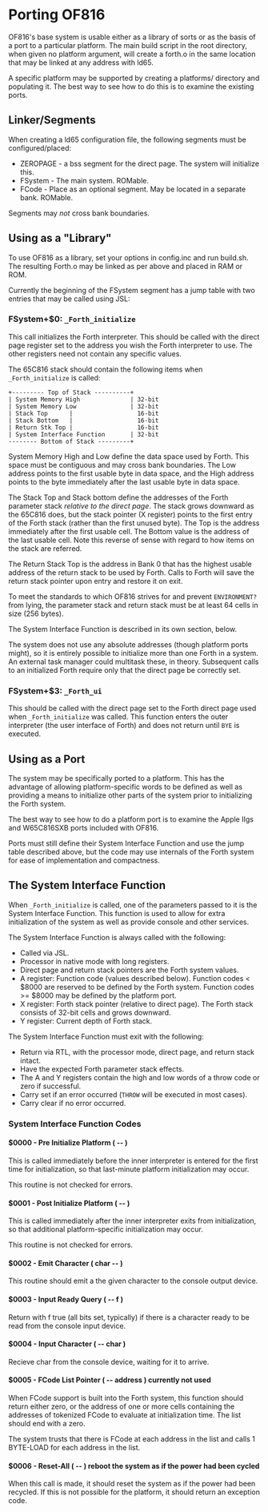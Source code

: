 # Porting OF816

OF816's base system is usable either as a library of sorts or as the basis of a
port to a particular platform.  The main build script in the root directory,
when given no platform argument, will create a forth.o in the same location that
may be linked at any address with ld65.

A specific platform may be supported by creating a platforms/<name> directory
and populating it.  The best way to see how to do this is to examine the
existing ports.

## Linker/Segments

When creating a ld65 configuration file, the following segments must be
configured/placed:
  * ZEROPAGE - a bss segment for the direct page.  The system will initialize
    this.
  * FSystem - The main system.  ROMable.
  * FCode - Place as an optional segment.  May be located in a separate bank.
    ROMable.

Segments may *not* cross bank boundaries.

## Using as a "Library"

To use OF816 as a library, set your options in config.inc and run build.sh.
The resulting Forth.o may be linked as per above and placed in RAM or ROM.

Currently the beginning of the FSystem segment has a jump table with two entries
that may be called using JSL:

### FSystem+$0: ``_Forth_initialize``

This call initializes the Forth interpreter.  This should be called with the
direct page register set to the address you wish the Forth interpreter to use.
The other registers need not contain any specific values.

The 65C816 stack should contain the following items when ``_Forth_initialize``
is called:

```
+--------- Top of Stack ----------+
| System Memory High              | 32-bit
| System Memory Low               | 32-bit
| Stack Top      |                  16-bit
| Stack Bottom   |                  16-bit
| Return Stk Top |                  16-bit
| System Interface Function       | 32-bit
-------- Bottom of Stack ---------+
```

System Memory High and Low define the data space used by Forth.  This space must
be contiguous and may cross bank boundaries.  The Low address points to the
first usable byte in data space, and the High address points to the byte
immediately after the last usable byte in data space.

The Stack Top and Stack bottom define the addresses of the Forth parameter stack
*relative to the direct page*.  The stack grows downward as the 65C816 does, but
the stack pointer (X register) points to the first entry of the Forth stack
(rather than the first unused byte). The Top is the address immediately after
the first usable cell.  The Bottom value is the address of the last usable cell.
Note this reverse of sense with regard to how items on the stack are referred.

The Return Stack Top is the address in Bank 0 that has the highest usable
address of the return stack to be used by Forth.  Calls to Forth will save the
return stack pointer upon entry and restore it on exit.

To meet the standards to which OF816 strives for and prevent ``ENVIRONMENT?``
from lying, the parameter stack and return stack must be at least 64 cells in
size (256 bytes).

The System Interface Function is described in its own section, below.

The system does not use any absolute addresses (though platform ports might),
so it is entirely possible to initialize more than one Forth in a system.  An
external task manager could multitask these, in theory.  Subsequent calls to an
initialized Forth require only that the direct page be correctly set.

### FSystem+$3: ``_Forth_ui``

This should be called with the direct page set to the Forth direct page used
when ``_Forth_initialize`` was called.  This function enters the outer
interpreter (the user interface of Forth) and does not return until ``BYE``
is executed.

## Using as a Port

The system may be specifically ported to a platform.  This has the advantage of
allowing platform-specific words to be defined as well as providing a means to
initialize other parts of the system prior to initializing the Forth system.

The best way to see how to do a platform port is to examine the Apple IIgs and
W65C816SXB ports included with OF816.

Ports must still define their System Interface Function and use the jump table
described above, but the code may use internals of the Forth system for ease of
implementation and compactness.

## The System Interface Function

When ``_Forth_initialize`` is called, one of the parameters passed to it is the
System Interface Function.  This function is used to allow for extra
initialization of the system as well as provide console and other services.

The System Interface Function is always called with the following:
  * Called via JSL.
  * Processor in native mode with long registers.
  * Direct page and return stack pointers are the Forth system values.
  * A register: Function code (values described below).  Function codes < $8000
    are reserved to be defined by the Forth system.  Function codes >= $8000
    may be defined by the platform port.
  * X register: Forth stack pointer (relative to direct page).  The Forth stack
    consists of 32-bit cells and grows downward.
  * Y register: Current depth of Forth stack.

The System Interface Function must exit with the following:
  * Return via RTL, with the processor mode, direct page, and return stack
    intact.
  * Have the expected Forth parameter stack effects.
  * The A and Y registers contain the high and low words of a throw code or zero
    if successful.
  * Carry set if an error occurred (``THROW`` will be executed in most cases).
  * Carry clear if no error occurred.

### System Interface Function Codes

#### $0000 - Pre Initialize Platform ( -- )

This is called immediately before the inner interpreter is entered for the first
time for initialization, so that last-minute platform initialization may occur.

This routine is not checked for errors.

#### $0001 - Post Initialize Platform ( -- )

This is called immediately after the inner interpreter exits from
initialization, so that additional platform-specific initialization may occur.

This routine is not checked for errors.

#### $0002 - Emit Character ( char -- )

This routine should emit a the given character to the console output device.

#### $0003 - Input Ready Query ( -- f )

Return with f true (all bits set, typically) if there is a character ready to
be read from the console input device.

#### $0004 - Input Character ( -- char )

Recieve char from the console device, waiting for it to arrive.

#### $0005 - FCode List Pointer ( -- address ) currently not used

When FCode support is built into the Forth system, this function should return either
zero, or the address of one or more cells containing the addresses of tokenized FCode 
to evaluate at initialization time.  The list should end with a zero.

The system trusts that there is FCode at each address in the list and calls 1 BYTE-LOAD
for each address in the list.

#### $0006 - Reset-All ( -- ) reboot the system as if the power had been cycled

When this call is made, it should reset the system as if the power had been
recycled.  If this is not possible for the platform, it should return an
exception code.
